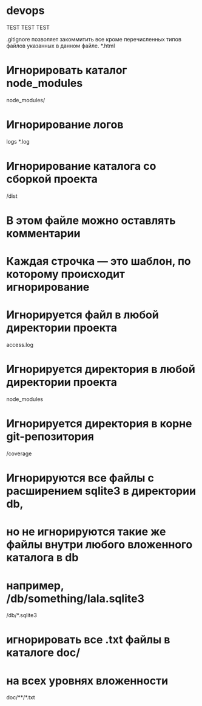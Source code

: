 # devops
TEST TEST TEST

.gitignore позволяет закоммитить все кроме  перечисленных типов файлов
указанных в данном файле.
*.html

# Игнорировать каталог node_modules 
node_modules/ 

# Игнорирование логов 
logs 
*.log 

# Игнорирование каталога со сборкой проекта
/dist 

# В этом файле можно оставлять комментарии
# Каждая строчка — это шаблон, по которому происходит игнорирование

# Игнорируется файл в любой директории проекта
access.log

# Игнорируется директория в любой директории проекта
node_modules

# Игнорируется директория в корне git-репозитория
/coverage

# Игнорируются все файлы с расширением sqlite3 в директории db,
# но не игнорируются такие же файлы внутри любого вложенного каталога в db
# например, /db/something/lala.sqlite3
/db/*.sqlite3

# игнорировать все .txt файлы в каталоге doc/
# на всех уровнях вложенности
doc/**/*.txt 
